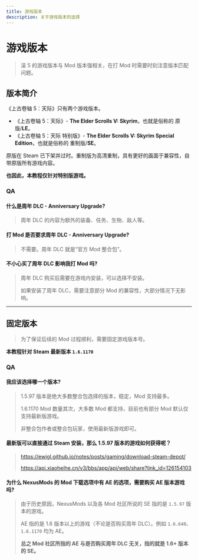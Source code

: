 ```yaml
---
title: 游戏版本
description: 关于游戏版本的选择
---
```


# 游戏版本

> 滚 5 的游戏版本与 Mod 版本强相关，在打 Mod 时需要时刻注意版本匹配问题。

## 版本简介

《上古卷轴 5：天际》只有两个游戏版本。

- 《上古卷轴 5：天际》- **The Elder Scrolls V: Skyrim**，也就是俗称的 原版/**LE**。
- 《上古卷轴 5：天际 特别版》- **The Elder Scrolls V: Skyrim Special Edition**，也就是俗称的 重制版/**SE**。

原版在 Steam 已下架并过时。重制版为高清重制，具有更好的画面于兼容性，自带原版所有游戏内容。

**也因此，本教程仅针对特别版游戏。**

### QA

#### 什么是**周年 DLC - Anniversary Upgrade**?

> 周年 DLC 的内容为额外的装备、任务、生物、敌人等。

#### 打 Mod 是否要求**周年 DLC - Anniversary Upgrade**?

> 不需要。周年 DLC 就是“官方 Mod 整合包”。

#### 不小心买了周年 DLC 影响我打 Mod 吗?

> 周年 DLC 购买后需要在游戏内安装，可以选择不安装。
>
> 如果安装了周年 DLC，需要注意部分 Mod 的兼容性，大部分情况下无影响。

---

## 固定版本

> 为了保证后续的 Mod 过程顺利，需要固定游戏版本号。

**本教程针对 Steam 最新版本 `1.6.1170`**

### QA

#### 我应该选择哪一个版本?

> 1.5.97 版本是绝大多数整合包选择的版本，稳定，Mod 支持最多。
>
> 1.6.1170 Mod 数量其次，大多数 Mod 都支持，目前也有部分 Mod 默认仅支持最新版游戏。
>
> 非整合包作者或整合包玩家，使用最新版游戏即可。

#### 最新版可以直接通过 Steam 安装，那么 1.5.97 版本的游戏如何获得呢？

> https://ewigl.github.io/notes/posts/gaming/download-steam-depot/
>
> https://api.xiaoheihe.cn/v3/bbs/app/api/web/share?link_id=126154103

#### 为什么 NexusMods 的 Mod 下载选项中有 AE 的选项，需要购买 AE 版本游戏吗?

> 由于历史原因，NexusMods 以及各 Mod 社区所说的 SE 指的是 `1.5.97` 版本的游戏。
>
> AE 指的是 1.6 版本以上的游戏（不论是否购买周年 DLC）。例如 `1.6.640`、`1.6.1170` 均为 AE。
>
> **总之 Mod 社区所指的 AE 与是否购买周年 DLC 无关，指的就是 1.6+ 版本的 SE。**
